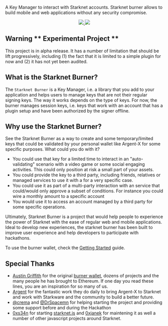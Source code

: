 A Key Manager to interact with Starknet accounts. Starknet burner allows to
build mobile and web applications without any security compromise.

<!-- badges -->
<p align="center">
  <a href="https://starkware.co/">
    <img src="https://img.shields.io/badge/powered_by-StarkWare-navy">
  </a>
  <a href="https://github.com/dontpanicdao/starknet-burner/blob/main/LICENSE/">
    <img src="https://img.shields.io/badge/license-MIT-black">
  </a>
</p>

## Warning ** Experimental Project **

This project is in alpha release. It has a number of limitation that should be
lift progressively, including (1) the fact that it is limited to a simple
plugin for now and (2) it has not yet been audited.

## What is the Starknet Burner?

The `Starknet Burner` is a Key Manager, i.e. a library that you add to your
application and helps users to manage keys that are not their regular signing
keys. The way it works depends on the type of keys. For now, the burner manages
session keys, i.e. keys that work with an account that has a plugin setup and
have been authorized by the signer offline.

## Why use the Starknet Burner?

See the Starknet Burner as a way to create and some temporary/limited keys
that could be validated by your personal wallet like Argent-X for some specific
purposes. What could you do with it?

- You could use that key for a limited time to interact in an "auto-validating"
  scenario with a video game or some social engaging activities. This could
  only position at risk a small part of your assets.
- You could provide the key to a third party, including friends, relatives
  or managed services to use it with a for a very specific case.
- You could use it as part of a multi-party interaction with an service that
  could/would only approve a subset of conditions. For instance you could wire
  a monthly amount to a specific account
- You would use it to access an account managed by a third party for some
  specific operations. 

Ultimately, Starknet Burner is a project that would help people to experience
the power of Starknet with the ease of regular web and mobile applications.
Ideal to develop new experiences, the starknet burner has been built to improve
user experience and help developers to participate with hackathons.

To use the burner wallet, check the [Getting Started](./docs/getting-started.md) 
guide.

## Special Thanks

- [Austin Griffith](https://twitter.com/austingriffith) for the original
  [burner wallet](https://github.com/austintgriffith/burner-wallet), dozens of
  projects and the many people he has brought to Ethereum. If one day you read
  these lines, you are an inspiration for so many of us.
- [Argent](https://twitter.com/argentHQ) for the fantastic work they do daily
  to bring Argent-X to Starknet and work with Starkware and the community to
  build a better future.
- [@crema](https://twitter.com/crema_fr) and
  [@DrSpacemn](https://twitter.com/DrSpacemn) for helping starting the project
  and providing some support before and during the Hackathon
- [0xs34n](https://twitter.com/0xs34n) for starting
  [starknet.js](https://github.com/0xs34n/starknet.js) and
  [0xjanek](https://twitter.com/0xjanek) for maintening it as well a number of other javascript projects around Starknet.
